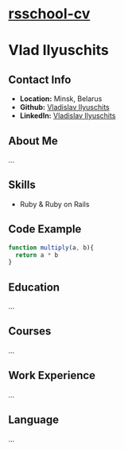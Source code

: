 # [rsschool-cv](https://VladislavIlyuschits.github.io/rsschool-cv/cv)

# **Vlad Ilyuschits**

## **Contact Info**
* **Location:** Minsk, Belarus
* **Github:** [Vladislav Ilyuschits](https://github.com/VladislavIlyuschits)
* **LinkedIn:** [Vladislav Ilyuschits](https://www.linkedin.com/in/vladislav-ilyuschits/)

## About Me
...

## Skills
* Ruby & Ruby on Rails

## Code Example
```javascript
function multiply(a, b){
  return a * b
}
```

## Education
...

## Courses
...

## Work Experience
...

## Language
...

